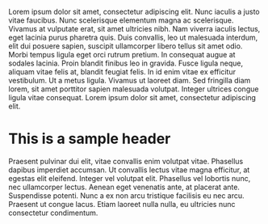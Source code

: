 Lorem ipsum dolor sit amet, consectetur adipiscing elit. Nunc iaculis a justo vitae faucibus. Nunc scelerisque elementum magna ac scelerisque. Vivamus at vulputate erat, sit amet ultricies nibh. Nam viverra iaculis lectus, eget lacinia purus pharetra quis. Duis convallis, leo ut malesuada interdum, elit dui posuere sapien, suscipit ullamcorper libero tellus sit amet odio. Morbi tempus ligula eget orci rutrum pretium. In consequat augue at sodales lacinia. Proin blandit finibus leo in gravida. Fusce ligula neque, aliquam vitae felis at, blandit feugiat felis. In id enim vitae ex efficitur vestibulum. Ut a metus ligula. Vivamus ut laoreet diam. Sed fringilla diam lorem, sit amet porttitor sapien malesuada volutpat. Integer ultrices congue ligula vitae consequat. Lorem ipsum dolor sit amet, consectetur adipiscing elit.

# This is a sample header
Praesent pulvinar dui elit, vitae convallis enim volutpat vitae. Phasellus dapibus imperdiet accumsan. Ut convallis lectus vitae magna efficitur, at egestas elit eleifend. Integer vel volutpat elit. Phasellus vel lobortis nunc, nec ullamcorper lectus. Aenean eget venenatis ante, at placerat ante. Suspendisse potenti. Nunc a ex non arcu tristique facilisis eu nec arcu. Praesent ut congue lacus. Etiam laoreet nulla nulla, eu ultricies nunc consectetur condimentum.
